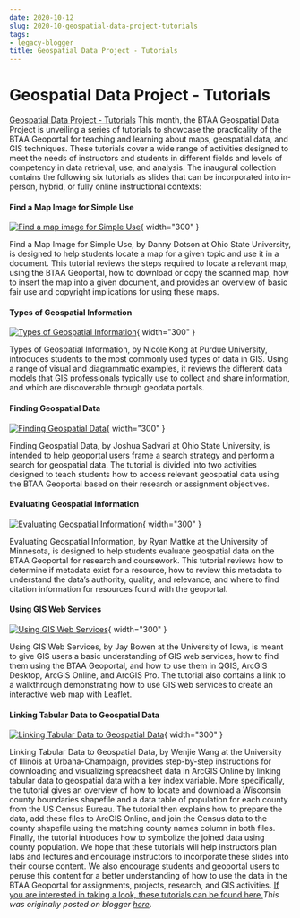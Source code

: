 ```yaml
---
date: 2020-10-12
slug: 2020-10-geospatial-data-project-tutorials
tags:
- legacy-blogger
title: Geospatial Data Project - Tutorials
---
```


# Geospatial Data Project - Tutorials

[Geospatial Data Project - Tutorials](https://sites.google.com/umn.edu/btaa-gdp/tutorials) This month, the BTAA Geospatial Data Project is unveiling a series of tutorials to showcase the practicality of the BTAA Geoportal for teaching and learning about maps, geospatial data, and GIS techniques. These tutorials cover a wide range of activities designed to meet the needs of instructors and students in different fields and levels of competency in data retrieval, use, and analysis. The inaugural collection contains the following six tutorials as slides that can be incorporated into in-person, hybrid, or fully online instructional contexts: [](https://sites.google.com/umn.edu/btaa-gdp/news/2020/10/14-tutorials?authuser=0#h.p_v_RZCxdd9Ubz)

#### Find a Map Image for Simple Use 

[![Find a <!-- more --> map image for Simple Use](https://blogger.googleusercontent.com/img/a/AVvXsEhUlkDXrowqmAUt0ChJKwI-jxtgjyZDVeWlXtgo_sH6UQcU95g1Kq_BduX10Qf8JBUHPHXBRCyrtz4MhUgvgEW1aTVBBx_oEuyNQQFX_Ps-Jj9I5_aCMx17mdf3Zzx0kRlEB1lcNHCHez-KYQmZW6siqac5dNZQWCBDXngAtW_Vr1fhiSlMTdMHAhgSLA=w910-h512)](https://blogger.googleusercontent.com/img/a/AVvXsEhUlkDXrowqmAUt0ChJKwI-jxtgjyZDVeWlXtgo_sH6UQcU95g1Kq_BduX10Qf8JBUHPHXBRCyrtz4MhUgvgEW1aTVBBx_oEuyNQQFX_Ps-Jj9I5_aCMx17mdf3Zzx0kRlEB1lcNHCHez-KYQmZW6siqac5dNZQWCBDXngAtW_Vr1fhiSlMTdMHAhgSLA=s925){ width="300" }

 Find a Map Image for Simple Use, by Danny Dotson at Ohio State University, is designed to help students locate a map for a given topic and use it in a document. This tutorial reviews the steps required to locate a relevant map, using the BTAA Geoportal, how to download or copy the scanned map, how to insert the map into a given document, and provides an overview of basic fair use and copyright implications for using these maps. [](https://sites.google.com/umn.edu/btaa-gdp/news/2020/10/14-tutorials?authuser=0#h.p_sOxZcvqJ9UcK)

#### Types of Geospatial Information 

[![Types of Geospatial Information](https://blogger.googleusercontent.com/img/a/AVvXsEjycL7WjD4dsL1Pr6kUyfCL15maDg3VVw2zVkVWLT3K7hm3LouwIu-CO0M4n-cqM21qL4y28QHgqfcf6tdXY_oeerZ5Pa5t3_H5i4vrjjemn6pnZMz2_W3acqQwd8H71RbwTJ5UgrYga1-htprehWjXxsFRC6aznrH9DmxXBdMpEhTsy8XJOjbiHnXohQ=w909-h511)](https://blogger.googleusercontent.com/img/a/AVvXsEjycL7WjD4dsL1Pr6kUyfCL15maDg3VVw2zVkVWLT3K7hm3LouwIu-CO0M4n-cqM21qL4y28QHgqfcf6tdXY_oeerZ5Pa5t3_H5i4vrjjemn6pnZMz2_W3acqQwd8H71RbwTJ5UgrYga1-htprehWjXxsFRC6aznrH9DmxXBdMpEhTsy8XJOjbiHnXohQ=s924){ width="300" }

 Types of Geospatial Information, by Nicole Kong at Purdue University, introduces students to the most commonly used types of data in GIS. Using a range of visual and diagrammatic examples, it reviews the different data models that GIS professionals typically use to collect and share information, and which are discoverable through geodata portals.

#### Finding Geospatial Data [](https://sites.google.com/umn.edu/btaa-gdp/news/2020/10/14-tutorials?authuser=0#h.p_q6IQlbej9exm)

[![Finding Geospatial Data](https://blogger.googleusercontent.com/img/a/AVvXsEhHJ178Ei8bFyj2wEdLDjjAV_x1t8NiDNMsaIG2MeJdk2KuCEFYCPkZOUhzWTt3pLqGnHjzOv2C3Qdk_JZ6aC1P0r7DCgyXqZfS3wohOBUZJdteoz4IQUbhfjN_pwVzPnn3d8_cbFFjcX8tOfX6atDgdTs4i41cjfxr1jZNFBwX0JCMYbCy-U-fZ-V1EA=w908-h511)](https://blogger.googleusercontent.com/img/a/AVvXsEhHJ178Ei8bFyj2wEdLDjjAV_x1t8NiDNMsaIG2MeJdk2KuCEFYCPkZOUhzWTt3pLqGnHjzOv2C3Qdk_JZ6aC1P0r7DCgyXqZfS3wohOBUZJdteoz4IQUbhfjN_pwVzPnn3d8_cbFFjcX8tOfX6atDgdTs4i41cjfxr1jZNFBwX0JCMYbCy-U-fZ-V1EA=s927){ width="300" }

 Finding Geospatial Data, by Joshua Sadvari at Ohio State University, is intended to help geoportal users frame a search strategy and perform a search for geospatial data. The tutorial is divided into two activities designed to teach students how to access relevant geospatial data using the BTAA Geoportal based on their research or assignment objectives. [](https://sites.google.com/umn.edu/btaa-gdp/news/2020/10/14-tutorials?authuser=0#h.p__zatjO239eym)

#### Evaluating Geospatial Information 

[![Evaluating Geospatial Information](https://blogger.googleusercontent.com/img/a/AVvXsEjpbq3OM5zhkgBDF3VUN02jelZMzIKWV_S19nLcMyneXExpqxkGRBNJpG77yfPj8qE24kxgywskSY88dK3BFk7kXsIpV7_jZOJGjLDm98EzF7Gq8BHvrWo1T8nZOQRBDXCtSUHj79MYPrzg5q_VW055ow9VsH4yvaLgIky5by86I0IyIQglH6R-HdOBag=w909-h512)](https://blogger.googleusercontent.com/img/a/AVvXsEjpbq3OM5zhkgBDF3VUN02jelZMzIKWV_S19nLcMyneXExpqxkGRBNJpG77yfPj8qE24kxgywskSY88dK3BFk7kXsIpV7_jZOJGjLDm98EzF7Gq8BHvrWo1T8nZOQRBDXCtSUHj79MYPrzg5q_VW055ow9VsH4yvaLgIky5by86I0IyIQglH6R-HdOBag=s924){ width="300" }

 Evaluating Geospatial Information, by Ryan Mattke at the University of Minnesota, is designed to help students evaluate geospatial data on the BTAA Geoportal for research and coursework. This tutorial reviews how to determine if metadata exist for a resource, how to review this metadata to understand the data’s authority, quality, and relevance, and where to find citation information for resources found with the geoportal. [](https://sites.google.com/umn.edu/btaa-gdp/news/2020/10/14-tutorials?authuser=0#h.p_F_wV0-Ej9nP6)

#### Using GIS Web Services 

[![Using GIS Web Services](https://blogger.googleusercontent.com/img/a/AVvXsEiH9abq4Ld0m7kNDzSyJzNf4Fa-trAhLa3FyEi0XoNf5stC7OvpWvYUoO1a8rsYmn5G00OcQQgJqsj7pQ9-JWBqhcHfbuz3LYvuX4KFu3DTo1nSiS_CT9pakjMtrgQ3fL1_MpwdHEvnaKz7-RnYr2k-i7NWz4PBFoc3kcGobanDCCLQjqoypZsRjPPKSQ=w908-h511)](https://blogger.googleusercontent.com/img/a/AVvXsEiH9abq4Ld0m7kNDzSyJzNf4Fa-trAhLa3FyEi0XoNf5stC7OvpWvYUoO1a8rsYmn5G00OcQQgJqsj7pQ9-JWBqhcHfbuz3LYvuX4KFu3DTo1nSiS_CT9pakjMtrgQ3fL1_MpwdHEvnaKz7-RnYr2k-i7NWz4PBFoc3kcGobanDCCLQjqoypZsRjPPKSQ=s810){ width="300" }

 Using GIS Web Services, by Jay Bowen at the University of Iowa, is meant to give GIS users a basic understanding of GIS web services, how to find them using the BTAA Geoportal, and how to use them in QGIS, ArcGIS Desktop, ArcGIS Online, and ArcGIS Pro. The tutorial also contains a link to a walkthrough demonstrating how to use GIS web services to create an interactive web map with Leaflet. [](https://sites.google.com/umn.edu/btaa-gdp/news/2020/10/14-tutorials?authuser=0#h.p_x0pazDCH9nQR)

#### Linking Tabular Data to Geospatial Data 

[![Linking Tabular Data to Geospatial Data](https://blogger.googleusercontent.com/img/a/AVvXsEgFaznvYw3D4beLkUIC1olVJ-pJ_g4bP5Z6B8hOhhtalus02kpYV5gyigbNR7HvUz1xWCphOv-Q2UxpZ26JM9K7NFh-tpXs-yd28rIVoKXZ9M-GdbmZd_wFVo58-0Ge1G3xf9N_8cL9ki3c_vJKzNp-nv65w9qFChGtO5naqD7I3gWrutTHa8PPrkO3YA=w908-h511)](https://blogger.googleusercontent.com/img/a/AVvXsEgFaznvYw3D4beLkUIC1olVJ-pJ_g4bP5Z6B8hOhhtalus02kpYV5gyigbNR7HvUz1xWCphOv-Q2UxpZ26JM9K7NFh-tpXs-yd28rIVoKXZ9M-GdbmZd_wFVo58-0Ge1G3xf9N_8cL9ki3c_vJKzNp-nv65w9qFChGtO5naqD7I3gWrutTHa8PPrkO3YA=s967){ width="300" }

 Linking Tabular Data to Geospatial Data, by Wenjie Wang at the University of Illinois at Urbana-Champaign, provides step-by-step instructions for downloading and visualizing spreadsheet data in ArcGIS Online by linking tabular data to geospatial data with a key index variable. More specifically, the tutorial gives an overview of how to locate and download a Wisconsin county boundaries shapefile and a data table of population for each county from the US Census Bureau. The tutorial then explains how to prepare the data, add these files to ArcGIS Online, and join the Census data to the county shapefile using the matching county names column in both files. Finally, the tutorial introduces how to symbolize the joined data using county population. We hope that these tutorials will help instructors plan labs and lectures and encourage instructors to incorporate these slides into their course content. We also encourage students and geoportal users to peruse this content for a better understanding of how to use the data in the BTAA Geoportal for assignments, projects, research, and GIS activities. [If you are interested in taking a look, these tutorials can be found here.](https://sites.google.com/umn.edu/btaa-gdp/tutorials)*This was originally posted on blogger [here](https://geobtaa.blogspot.com/2020/10/geospatial-data-project-tutorials.html)*.

